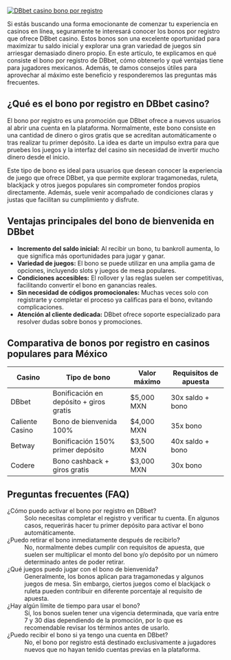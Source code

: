 [![DBbet casino bono por registro](https://123-caf.pages.dev/gitsignup.png)](https://vrmoo.ru/Bt82HjjY)

<p>Si estás buscando una forma emocionante de comenzar tu experiencia en casinos en línea, seguramente te interesará conocer los bonos por registro que ofrece DBbet casino. Estos bonos son una excelente oportunidad para maximizar tu saldo inicial y explorar una gran variedad de juegos sin arriesgar demasiado dinero propio. En este artículo, te explicamos en qué consiste el bono por registro de DBbet, cómo obtenerlo y qué ventajas tiene para jugadores mexicanos. Además, te damos consejos útiles para aprovechar al máximo este beneficio y responderemos las preguntas más frecuentes.</p>  <h2>¿Qué es el bono por registro en DBbet casino?</h2> <p>El bono por registro es una promoción que DBbet ofrece a nuevos usuarios al abrir una cuenta en la plataforma. Normalmente, este bono consiste en una cantidad de dinero o giros gratis que se acreditan automáticamente o tras realizar tu primer depósito. La idea es darte un impulso extra para que pruebes los juegos y la interfaz del casino sin necesidad de invertir mucho dinero desde el inicio.</p> <p>Este tipo de bono es ideal para usuarios que desean conocer la experiencia de juego que ofrece DBbet, ya que permite explorar tragamonedas, ruleta, blackjack y otros juegos populares sin comprometer fondos propios directamente. Además, suele venir acompañado de condiciones claras y justas que facilitan su cumplimiento y disfrute.</p>  <h2>Ventajas principales del bono de bienvenida en DBbet</h2> <ul>   <li><strong>Incremento del saldo inicial:</strong> Al recibir un bono, tu bankroll aumenta, lo que significa más oportunidades para jugar y ganar.</li>   <li><strong>Variedad de juegos:</strong> El bono se puede utilizar en una amplia gama de opciones, incluyendo slots y juegos de mesa populares.</li>   <li><strong>Condiciones accesibles:</strong> El rollover y las reglas suelen ser competitivas, facilitando convertir el bono en ganancias reales.</li>   <li><strong>Sin necesidad de códigos promocionales:</strong> Muchas veces solo con registrarte y completar el proceso ya calificas para el bono, evitando complicaciones.</li>   <li><strong>Atención al cliente dedicada:</strong> DBbet ofrece soporte especializado para resolver dudas sobre bonos y promociones.</li> </ul>  <h2>Comparativa de bonos por registro en casinos populares para México</h2> <table>   <thead>     <tr>       <th>Casino</th>       <th>Tipo de bono</th>       <th>Valor máximo</th>       <th>Requisitos de apuesta</th>     </tr>   </thead>   <tbody>     <tr>       <td>DBbet</td>       <td>Bonificación en depósito + giros gratis</td>       <td>$5,000 MXN</td>       <td>30x saldo + bono</td>     </tr>     <tr>       <td>Caliente Casino</td>       <td>Bono de bienvenida 100%</td>       <td>$4,000 MXN</td>       <td>35x bono</td>     </tr>     <tr>       <td>Betway</td>       <td>Bonificación 150% primer depósito</td>       <td>$3,500 MXN</td>       <td>40x saldo + bono</td>     </tr>     <tr>       <td>Codere</td>       <td>Bono cashback + giros gratis</td>       <td>$3,000 MXN</td>       <td>30x bono</td>     </tr>   </tbody> </table>  <h2>Preguntas frecuentes (FAQ)</h2> <dl>   <dt>¿Cómo puedo activar el bono por registro en DBbet?</dt>   <dd>Solo necesitas completar el registro y verificar tu cuenta. En algunos casos, requerirás hacer tu primer depósito para activar el bono automáticamente.</dd>    <dt>¿Puedo retirar el bono inmediatamente después de recibirlo?</dt>   <dd>No, normalmente debes cumplir con requisitos de apuesta, que suelen ser multiplicar el monto del bono y/o depósito por un número determinado antes de poder retirar.</dd>    <dt>¿Qué juegos puedo jugar con el bono de bienvenida?</dt>   <dd>Generalmente, los bonos aplican para tragamonedas y algunos juegos de mesa. Sin embargo, ciertos juegos como el blackjack o ruleta pueden contribuir en diferente porcentaje al requisito de apuesta.</dd>    <dt>¿Hay algún límite de tiempo para usar el bono?</dt>   <dd>Sí, los bonos suelen tener una vigencia determinada, que varía entre 7 y 30 días dependiendo de la promoción, por lo que es recomendable revisar los términos antes de usarlo.</dd>    <dt>¿Puedo recibir el bono si ya tengo una cuenta en DBbet?</dt>   <dd>No, el bono por registro está destinado exclusivamente a jugadores nuevos que no hayan tenido cuentas previas en la plataforma.</dd> </dl>
